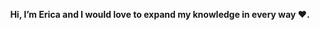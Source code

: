 <p align="center">
  <strong>Hi, I’m Erica and I would love to expand my knowledge in every way ❤️.</strong>
</p>




